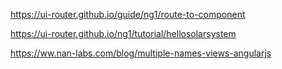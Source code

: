 https://ui-router.github.io/guide/ng1/route-to-component

https://ui-router.github.io/ng1/tutorial/hellosolarsystem

https://ww.nan-labs.com/blog/multiple-names-views-angularjs